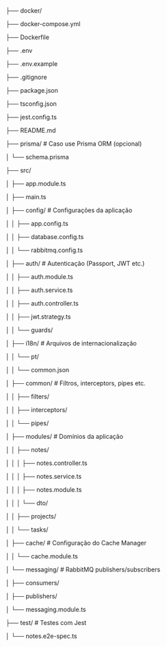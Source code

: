 ├── docker/

├── docker-compose.yml

├── Dockerfile

├── .env

├── .env.example

├── .gitignore

├── package.json

├── tsconfig.json

├── jest.config.ts

├── README.md

├── prisma/                      # Caso use Prisma ORM (opcional)

│   └── schema.prisma

├── src/

│   ├── app.module.ts

│   ├── main.ts

│   ├── config/                  # Configurações da aplicação

│   │   ├── app.config.ts

│   │   ├── database.config.ts

│   │   └── rabbitmq.config.ts

│   ├── auth/                    # Autenticação (Passport, JWT etc.)

│   │   ├── auth.module.ts

│   │   ├── auth.service.ts

│   │   ├── auth.controller.ts

│   │   ├── jwt.strategy.ts

│   │   └── guards/

│   ├── i18n/                    # Arquivos de internacionalização

│   │   └── pt/

│   │       └── common.json

│   ├── common/                  # Filtros, interceptors, pipes etc.

│   │   ├── filters/

│   │   ├── interceptors/

│   │   └── pipes/

│   ├── modules/                 # Domínios da aplicação

│   │   ├── notes/

│   │   │   ├── notes.controller.ts

│   │   │   ├── notes.service.ts

│   │   │   ├── notes.module.ts

│   │   │   └── dto/

│   │   ├── projects/

│   │   └── tasks/

│   ├── cache/                   # Configuração do Cache Manager

│   │   └── cache.module.ts

│   └── messaging/               # RabbitMQ publishers/subscribers

│       ├── consumers/

│       ├── publishers/

│       └── messaging.module.ts

├── test/                        # Testes com Jest

│   └── notes.e2e-spec.ts
